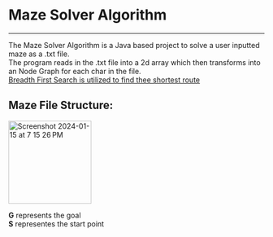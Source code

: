 
# Maze Solver Algorithm
_ _ _
The Maze Solver Algorithm is a Java based project to solve a user inputted maze as a .txt file.<br>
The program reads in the .txt file into a 2d array which then transforms into an Node Graph for each char in the file.<br>
<u>Breadth First Search is utilized to find thee shortest route</u> 

## Maze File Structure:

<img width="163" alt="Screenshot 2024-01-15 at 7 15 26 PM" src="https://github.com/prattaiden/AidenPrattPortfolio/assets/142821905/6507a3b0-3234-4176-a5bb-8f7dec357e52">


<b>G</b> represents the goal<br>
<b>S</b> representes the start point
